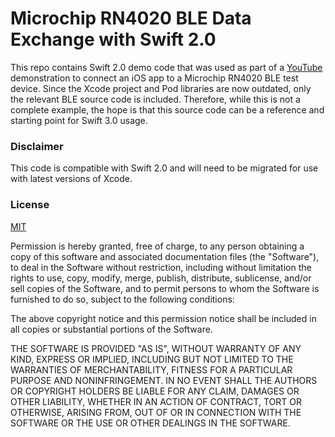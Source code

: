 # Microchip RN4020 BLE Data Exchange with Swift 2.0 

This repo contains Swift 2.0 demo code that was used as part of a [YouTube](https://www.youtube.com/watch?v=Y_AgTZCYLqU) demonstration to connect an iOS app to a Microchip RN4020 BLE test device. Since the Xcode project and Pod libraries are now outdated, only the relevant BLE source code is included. Therefore, while this is not a complete example, the hope is that this source code can be a reference and starting point for Swift 3.0 usage.  

### Disclaimer 

This code is compatible with Swift 2.0 and will need to be migrated for use with latest versions of Xcode. 

### License 

[MIT](https://opensource.org/licenses/MIT)

Permission is hereby granted, free of charge, to any person obtaining a copy of this software and associated documentation files (the "Software"), to deal in the Software without restriction, including without limitation the rights to use, copy, modify, merge, publish, distribute, sublicense, and/or sell copies of the Software, and to permit persons to whom the Software is furnished to do so, subject to the following conditions:

The above copyright notice and this permission notice shall be included in all copies or substantial portions of the Software.

THE SOFTWARE IS PROVIDED "AS IS", WITHOUT WARRANTY OF ANY KIND, EXPRESS OR IMPLIED, INCLUDING BUT NOT LIMITED TO THE WARRANTIES OF MERCHANTABILITY, FITNESS FOR A PARTICULAR PURPOSE AND NONINFRINGEMENT. IN NO EVENT SHALL THE AUTHORS OR COPYRIGHT HOLDERS BE LIABLE FOR ANY CLAIM, DAMAGES OR OTHER LIABILITY, WHETHER IN AN ACTION OF CONTRACT, TORT OR OTHERWISE, ARISING FROM, OUT OF OR IN CONNECTION WITH THE SOFTWARE OR THE USE OR OTHER DEALINGS IN THE SOFTWARE.

